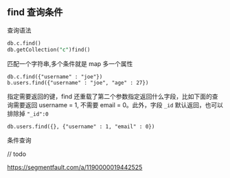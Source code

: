 ## find 查询条件

查询语法

```sql
db.c.find()
db.getCollection("c")find()
```

匹配一个字符串,多个条件就是 map 多一个属性

```
db.c.find({"username" : "joe"})
b.users.find({"username" : "joe", "age" : 27}) 
```

指定需要返回的键，find 还重载了第二个参数指定返回什么字段，比如下面的查询需要返回 username = 1, 不需要 email = 0。此外，字段 `_id` 默认返回，也可以排除掉 `"_id":0`

```
db.users.find({}, {"username" : 1, "email" : 0})
```

条件查询

// todo

https://segmentfault.com/a/1190000019442525

